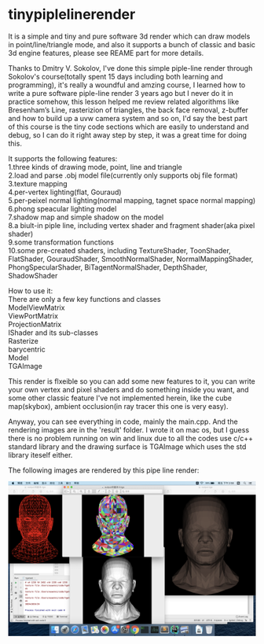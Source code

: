 # tinypiplelinerender
It is a simple and tiny and pure software 3d render which can draw models in point/line/triangle mode, and also it supports a bunch of classic and basic 3d engine features, please see REAME part for more details.  

Thanks to Dmitry V. Sokolov, I've done this simple piple-line render through Sokolov's course(totally spent 15 days including both learning and programming), it's really a woundful and amzing course, I learned how to write a pure software piple-line render 3 years ago but I never do it in practice somehow, this lesson helped me review related algorithms like Bresenham’s Line, rasterizion of triangles, the back face removal, z-buffer and how to build up a uvw camera system and so on, I'd say the best part of this course is the tiny code sections which are easily to understand and debug, so I can do it right away step by step, it was a great time for doing this.  

It supports the following features:   
1.three kinds of drawing mode, point, line and triangle  
2.load and parse .obj model file(currently only supports obj file format)  
3.texture mapping  
4.per-vertex lighting(flat, Gouraud)  
5.per-peixel normal lighting(normal mapping, tagnet space normal mapping)  
6.phong speacular lighting model  
7.shadow map and simple shadow on the model  
8.a biult-in piple line, including vertex shader and fragment shader(aka pixel shader)  
9.some transformation functions  
10.some pre-created shaders, including TextureShader, ToonShader, FlatShader, GouraudShader, SmoothNormalShader,
NormalMappingShader, PhongSpecularShader, BiTagentNormalShader, DepthShader, ShadowShader  
 
How to use it:  
There are only a few key functions and classes  
ModelViewMatrix  
ViewPortMatrix  
ProjectionMatrix  
IShader and its sub-classes  
Rasterize  
barycentric  
Model  
TGAImage  
  
This render is flxeible so you can add some new features to it, you can write your own vertex and pixel shaders and do
something inside you want, and some other classic feature I've not implemented herein, like the cube map(skybox),
ambient occlusion(in ray tracer this one is very easy).  
  
Anyway, you can see everything in code, mainly the main.cpp. And the rendering images are in the 'result' folder.
I wrote it on mac os, but I guess there is no problem running on win and linux due to all the codes use c/c++ standard 
library and the drawing surface is TGAImage which uses the std library iteself either.  

The following images are rendered by this pipe line render:

![Image text](https://github.com/wenxiwu777/tinypiplelinerender/blob/master/result/%E6%88%AA%E5%B1%8F2020-06-05%20%E4%B8%8B%E5%8D%882.58.03.png)
